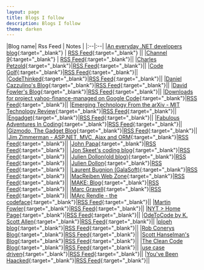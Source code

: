 ```yaml
---
layout: page
title: Blogs I follow
description: Blogs I follow
theme: darken
---
```

<!--|[](){:target="_blank"}|[RSS Feed](){:target="_blank"}||-->

|Blog name| Rss Feed | Notes |
|:--|:--|
|[An everyday .NET developers blog](){:target="_blank"} | [RSS Feed](http://kampeki-factory.blogspot.com/feeds/posts/default){:target="_blank"} ||
|[Channel 9](){:target="_blank"} | [RSS Feed](https://channel9.msdn.com/Feeds/RSS){:target="_blank"}||
|[Charles Petzold](){:target="_blank"}|[RSS Feed](http://www.charlespetzold.com/rss.xml){:target="_blank"}||
|[Code Golf](){:target="_blank"}|[RSS Feed](http://codegolf.stackexchange.com/feeds){:target="_blank"}||
|[CodeThinked](){:target="_blank"}|[RSS Feed](http://feeds.feedburner.com/Codethinked?format=xml){:target="_blank"}||
|[Daniel Cazzulino's Blog](){:target="_blank"}|[RSS Feed](http://feeds2.feedburner.com/danielcazzulino){:target="_blank"}||
|[David Fowler's Blog](){:target="_blank"}|[RSS Feed](http://davidfowl.com/rss/){:target="_blank"}||
|[Downloads for project yahoo-finance-managed on Google Code](){:target="_blank"}|[RSS Feed](http://code.google.com/feeds/p/yahoo-finance-managed/downloads/basic){:target="_blank"}||
|[Emerging Technology From the arXiv - MIT Technology Review](){:target="_blank"}|[RSS Feed](http://www.technologyreview.com/contributor/emerging-technology-from-the-arxiv/rss/){:target="_blank"}||
|[Engadget](){:target="_blank"}|[RSS Feed](http://www.engadget.com/rss.xml){:target="_blank"}||
|[Fabulous Adventures In Coding](){:target="_blank"}|[RSS Feed](https://ericlippert.com/feed/){:target="_blank"}||
|[Gizmodo, The Gadget Blog](){:target="_blank"}|[RSS Feed](http://feeds.gawker.com/gizmodo/full){:target="_blank"}||
|[Jim Zimmerman - ASP.NET, MVC, Ajax and ORM](){:target="_blank"}|[RSS Feed](http://feeds.feedburner.com/jimzimmerman){:target="_blank"}||
|[John Papa](){:target="_blank"}|[RSS Feed](http://feeds.feedburner.com/JohnPapa){:target="_blank"}||
|[Jon Skeet's coding blog](){:target="_blank"}|[RSS Feed](https://codeblog.jonskeet.uk/feed/){:target="_blank"}||
|[Julien Dollon(old blog)](){:target="_blank"}|[RSS Feed](http://julien.dollon.net/syndication.axd){:target="_blank"}||
|[Julien Dollon](){:target="_blank"}|[RSS Feed](http://blog.dollon.net/feed/){:target="_blank"}||
|[Laurent Bugnion (GalaSoft)](){:target="_blank"}|[RSS Feed](http://feeds.feedburner.com/galasoft){:target="_blank"}||
|[MacReiben Web Zone](){:target="_blank"}|[RSS Feed](http://www.macreiben.net/index.php?feed/atom){:target="_blank"}||
|[MAKE: Blog](){:target="_blank"}|[RSS Feed](http://www.makezine.com/blog/index.xml){:target="_blank"}||
|[Marc Gravell](){:target="_blank"}|[RSS Feed](http://feeds2.feedburner.com/CodeCodeAndMoreCode){:target="_blank"}||
|[MArc Rendle - the codeface](){:target="_blank"}|[RSS Feed](http://blog.markrendle.net/rss/){:target="_blank"}||
|[Martin Fowler](){:target="_blank"}|[RSS Feed](http://martinfowler.com/feed.atom){:target="_blank"}||
|[NYT > Home Page](){:target="_blank"}|[RSS Feed](http://www.nytimes.com/services/xml/rss/userland/HomePage.xml){:target="_blank"}||
|[OdeToCode by K. Scott Allen](){:target="_blank"}|[RSS Feed](http://feeds.feedburner.com/OdeToCode?format=xml){:target="_blank"}||
|[ploeh blog](){:target="_blank"}|[RSS Feed](http://blog.ploeh.dk/rss.xml){:target="_blank"}||
|[Rob Conerys Blog](){:target="_blank"}|[RSS Feed](http://feeds.feedburner.com/wekeroad/EeKc){:target="_blank"}||
|[Scott Hanselman's Blog](){:target="_blank"}|[RSS Feed](http://feeds.hanselman.com/ScottHanselman){:target="_blank"}||
|[The Clean Code Blog](){:target="_blank"}|[RSS Feed](http://blog.cleancoder.com/atom.xml){:target="_blank"}||
|[use case driven](){:target="_blank"}|[RSS Feed](http://tpierrain.blogspot.com/feeds/posts/default?alt=rss){:target="_blank"}||
|[You've Been Haacked](){:target="_blank"}|[RSS Feed](http://feeds.haacked.com/haacked){:target="_blank"}||
